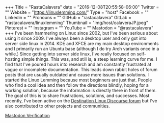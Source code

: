 +++
Title = "RastaCalavera"
date = "2016-12-08T20:55:58-06:00"
Twitter = ""
Website = "https://linuxlemming.com/"
Type = "host"
Facebook = ""
Linkedin = ""
Pronouns = ""
GitHub = "rastacalavera"
GitLab = "rastacalavera/linuxlemming"
Thumbnail = "img/host/calaveraJP.jpeg"
Pinterest = ""
Instagram = ""
YouTube = ""
Mastodon = "@rastacalavera"
+++
I've been hammering on Linux since 2002, but I've been serious about using it since 2009. I've always
been a desktop user and only got into server side linux in 2014. KDE and XFCE are my main desktop environments and I primarily run an Ubuntu base (although I do try Arch variants once in a while.)
Since getting into server side linux, I've really focused on self-hosting simple things. This was, and still is, a steep learning curve for me. I find that I've poured hours into research and am constantly frustrated at vague or incomplete documentation. This leads down rabbit holes of forum posts that are usually outdated and cause more issues than solutions. I started the Linux Lemming because most beginners are just that. People who find a cool idea and then follow the directions blindly, hoping for a working solution, because the information is directly there in front of them. The goal of this is to share frustrations, solutions, and successes. Most recently, I've been active on the [Destination Linux Discourse forum](https://discourse.destinationlinux.network/u/rastacalavera/activity/topics) but I've also contributed to other projects and communities.


<a rel="me" href="https://podcastindex.social/@rastacalavera">Mastodon Verification</a>
